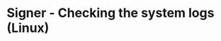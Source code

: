 ﻿# Signer - Checking the system logs (Linux)

<!-- link to version in Portuguese -->
<div data-alt-locales="pt-br"></div>
